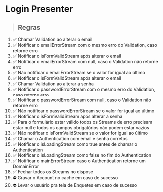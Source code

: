 # Login Presenter

> ## Regras
1. ✅ Chamar Validation ao alterar o email
2. ✅ Notificar o emailErrorStream com o mesmo erro do Validation, caso retorne erro
5. ✅ Notificar o isFormValidStream após alterar o email
3. ✅ Notificar o emailErrorStream com null, caso o Validation não retorne erro
4. ✅ Não notificar o emailErrorStream se o valor for igual ao último
5. ✅ Notificar o isFormValidStream após alterar o email
6. ✅ Chamar Validation ao alterar a senha
7. ✅ Notificar o passwordErrorStream com o mesmo erro do Validation, caso retorne erro
8. ✅ Notificar o passwordErrorStream com null, caso o Validation não retorne erro
9. ✅ Não notificar o passwordErrorStream se o valor for igual ao último
10. ✅ Notificar o isFormValidStream após alterar a senha
11. ✅ Para o formulário estar válido todos os Streams de erro precisam estar null e todos os campos obrigatórios não podem estar vazios
12. ✅ Não notificar o isFormValidStream se o valor for igual ao último
13. ✅ Chamar o Authentication com email e senha corretos
14. ✅ Notificar o isLoadingStream como true antes de chamar o Authentication
15. ✅ Notificar o isLoadingStream como false no fim do Authentication
16. ✅ Notificar o mainErrorStream caso o Authentication retorne um DomainError
17. ✅ Fechar todos os Streams no dispose
18. ⛔️ Gravar o Account no cache em caso de sucesso
19. ⛔️ Levar o usuário pra tela de Enquetes em caso de sucesso